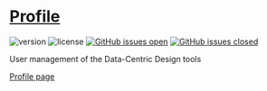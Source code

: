 # [Profile](https://datacentricdesign.org/tools/profile)

![version](https://img.shields.io/badge/version-0.0.1-blue.svg)
![license](https://img.shields.io/badge/license-MIT-blue.svg)
[![GitHub issues open](https://img.shields.io/github/issues/datacentricdesign/profile.svg?maxAge=2592000)]()
[![GitHub issues closed](https://img.shields.io/github/issues-closed-raw/datacentricdesign/profile.svg?maxAge=2592000)]()


User management of the Data-Centric Design tools

[Profile page](https://datacentricdesign.org/profile)

